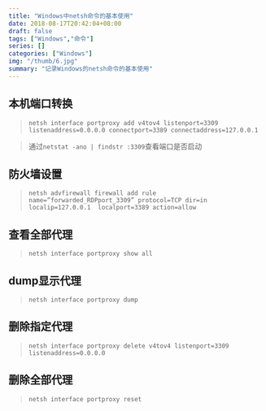 ```yaml
---
title: "Windows中netsh命令的基本使用"
date: 2018-08-17T20:42:04+08:00
draft: false
tags: ["Windows","命令"]
series: []
categories: ["Windows"]
img: "/thumb/6.jpg"
summary: "记录Windows的netsh命令的基本使用"
---
```

## 本机端口转换
>`netsh interface portproxy add v4tov4 listenport=3309 listenaddress=0.0.0.0 connectport=3389 connectaddress=127.0.0.1`

>通过`netstat -ano | findstr :3309`查看端口是否启动
## 防火墙设置
>`netsh advfirewall firewall add rule name=”forwarded_RDPport_3309” protocol=TCP dir=in localip=127.0.0.1  localport=3389 action=allow`

## 查看全部代理
>`netsh interface portproxy show all`

## dump显示代理
>`netsh interface portproxy dump`

## 删除指定代理
>`netsh interface portproxy delete v4tov4 listenport=3309 listenaddress=0.0.0.0`

## 删除全部代理
>`netsh interface portproxy reset`


